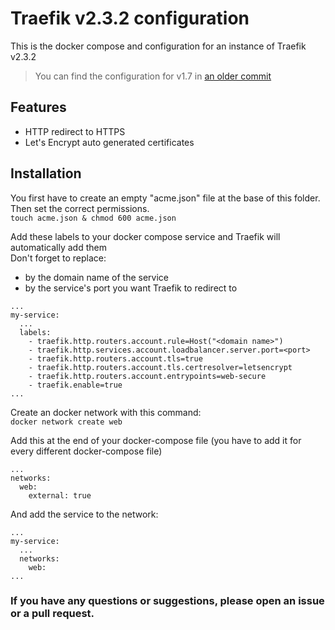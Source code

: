 # Traefik v2.3.2 configuration
This is the docker compose and configuration for an instance of Traefik v2.3.2

> You can find the configuration for v1.7 in [an older commit](https://github.com/lbarbaglia/traefik-config/tree/4f17260d657d069c485c4bffea6b3e23753f0a32)

## Features
- HTTP redirect to HTTPS
- Let's Encrypt auto generated certificates

## Installation
You first have to create an empty "acme.json" file at the base of this folder.  
Then set the correct permissions.  
`touch acme.json & chmod 600 acme.json`  

Add these labels to your docker compose service and Traefik will automatically add them  
Don't forget to replace:
- <domain name> by the domain name of the service
- <port> by the service's port you want Traefik to redirect to

```
...
my-service:
  ...
  labels:
    - traefik.http.routers.account.rule=Host("<domain name>")
    - traefik.http.services.account.loadbalancer.server.port=<port>
    - traefik.http.routers.account.tls=true
    - traefik.http.routers.account.tls.certresolver=letsencrypt
    - traefik.http.routers.account.entrypoints=web-secure
    - traefik.enable=true
...
```

Create an docker network with this command:  
`docker network create web`

Add this at the end of your docker-compose file (you have to add it for every different docker-compose file)  
```
...
networks:
  web:
    external: true
```

And add the service to the network:  
```
...
my-service:
  ...
  networks:
    web:
...
```

### If you have any questions or suggestions, please open an issue or a pull request.
